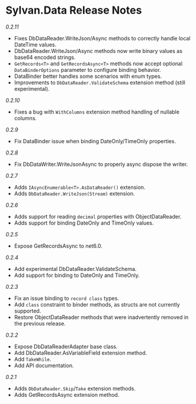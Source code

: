 # Sylvan.Data Release Notes

_0.2.11_
- Fixes DbDataReader.WriteJson/Async methods to correctly handle local DateTime values.
- DbDataReader.WriteJson/Async methods now write binary values as base64 encoded strings.
- `GetRecords<T>` and `GetRecordsAsync<T>` methods now accept optional `DataBinderOptions` parameter to configure binding behavior.
- DataBinder better handles some scenarios with enum types.
- Improvements to `DbDataReader.ValidateSchema` extension method (still experimental).

_0.2.10_
- Fixes a bug with `WithColumns` extension method handling of nullable columns.

_0.2.9_
- Fix DataBinder issue when binding DateOnly/TimeOnly properties.

_0.2.8_
- Fix DbDataWriter.WriteJsonAsync to properly async dispose the writer.

_0.2.7_
- Adds `IAsyncEnumerable<T>.AsDataReader()` extension.
- Adds `DbDataReader.WriteJson(Stream)` extension.

_0.2.6_
- Adds support for reading `decimal` properties with ObjectDataReader.
- Adds support for binding DateOnly and TimeOnly values.

_0.2.5_
- Expose GetRecordsAsync to net6.0.

_0.2.4_
- Add experimental DbDataReader.ValidateSchema.
- Add support for binding to DateOnly and TimeOnly.

_0.2.3_
- Fix an issue binding to `record class` types.
- Add `class` constraint to binder methods, as structs are not currently supported.
- Restore ObjectDataReader methods that were inadvertently removed in the previous release.

_0.2.2_
- Expose DbDataReaderAdapter base class.
- Add DbDataReader.AsVariableField extension method.
- Add `TakeWhile`.
- Add API documentation.

_0.2.1_
- Adds `DbDataReader.Skip`/`Take` extension methods.
- Adds GetRecordsAsync extension method.

